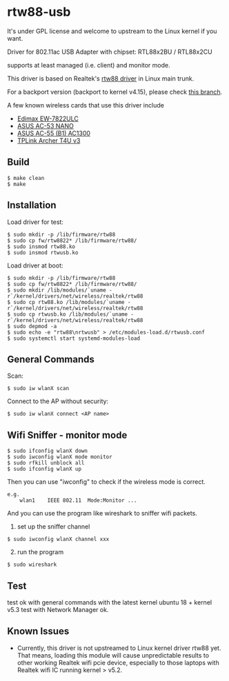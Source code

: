 # rtw88-usb

It's under GPL license and welcome to upstream to the Linux kernel if you want.  

Driver for 802.11ac USB Adapter with chipset:
  RTL88x2BU / RTL88x2CU

supports at least managed (i.e. client) and monitor mode.

This driver is based on Realtek's [rtw88 driver](https://github.com/torvalds/linux/tree/master/drivers/net/wireless/realtek/rtw88) in Linux main trunk.

For a backport version (backport to kernel v4.15), please check [this branch](https://github.com/borting/rtw88-usb/tree/backport-cfc1291-v4.15.0).

A few known wireless cards that use this driver include 
* [Edimax EW-7822ULC](http://us.edimax.com/edimax/merchandise/merchandise_detail/data/edimax/us/wireless_adapters_ac1200_dual-band/ew-7822ulc/)
* [ASUS AC-53 NANO](https://www.asus.com/Networking/USB-AC53-Nano/)
* [ASUS AC-55 (B1) AC1300](https://www.asus.com/Networking/USB-AC55-B1/)
* [TPLink Archer T4U v3](https://www.tp-link.com/tw/support/download/archer-t4u/)


## Build

```console
$ make clean
$ make
```

## Installation

Load driver for test:
```console
$ sudo mkdir -p /lib/firmware/rtw88
$ sudo cp fw/rtw8822* /lib/firmware/rtw88/
$ sudo insmod rtw88.ko
$ sudo insmod rtwusb.ko
```
Load driver at boot:
```console
$ sudo mkdir -p /lib/firmware/rtw88
$ sudo cp fw/rtw8822* /lib/firmware/rtw88/
$ sudo mkdir /lib/modules/`uname -r`/kernel/drivers/net/wireless/realtek/rtw88
$ sudo cp rtw88.ko /lib/modules/`uname -r`/kernel/drivers/net/wireless/realtek/rtw88
$ sudo cp rtwusb.ko /lib/modules/`uname -r`/kernel/drivers/net/wireless/realtek/rtw88
$ sudo depmod -a
$ sudo echo -e "rtw88\nrtwusb" > /etc/modules-load.d/rtwusb.conf
$ sudo systemctl start systemd-modules-load
```

## General Commands

Scan:
```console
$ sudo iw wlanX scan
```
Connect to the AP without security:
```console
$ sudo iw wlanX connect <AP name>
```
## Wifi Sniffer - monitor mode
```console
$ sudo ifconfig wlanX down
$ sudo iwconfig wlanX mode monitor
$ sudo rfkill unblock all
$ sudo ifconfig wlanX up
```

Then you can use "iwconfig" to check if the wireless mode is correct.
```console
e.g.
    wlan1    IEEE 802.11  Mode:Monitor ... 
```

And you can use the program like wireshark to sniffer wifi packets.
1. set up the sniffer channel
```console
$ sudo iwconfig wlanX channel xxx
```

2. run the program
```console
$ sudo wireshark
```

## Test
test ok with general commands with the latest kernel
ubuntu 18 + kernel v5.3 test with Network Manager ok. 

## Known Issues

* Currently, this driver is not upstreamed to Linux kernel driver rtw88 yet. That means, loading this module will cause unpredictable results to other working Realtek wifi pcie device, especially to those laptops with Realtek wifi IC running kernel > v5.2.
